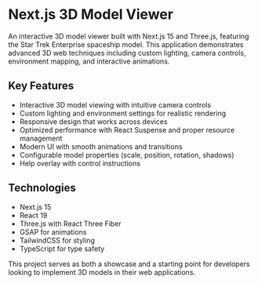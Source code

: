 # Next.js 3D Model Viewer

An interactive 3D model viewer built with Next.js 15 and Three.js, featuring the Star Trek Enterprise spaceship model. This application demonstrates advanced 3D web techniques including custom lighting, camera controls, environment mapping, and interactive animations.

## Key Features

- Interactive 3D model viewing with intuitive camera controls
- Custom lighting and environment settings for realistic rendering
- Responsive design that works across devices
- Optimized performance with React Suspense and proper resource management
- Modern UI with smooth animations and transitions
- Configurable model properties (scale, position, rotation, shadows)
- Help overlay with control instructions

## Technologies

- Next.js 15
- React 19
- Three.js with React Three Fiber
- GSAP for animations
- TailwindCSS for styling
- TypeScript for type safety

This project serves as both a showcase and a starting point for developers looking to implement 3D models in their web applications.
